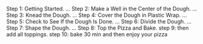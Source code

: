 Step 1: Getting Started. ...
Step 2: Make a Well in the Center of the Dough. ...
Step 3: Knead the Dough. ...
Step 4: Cover the Dough in Plastic Wrap. ...
Step 5: Check to See If the Dough Is Done. ...
Step 6: Divide the Dough. ...
Step 7: Shape the Dough. ...
Step 8: Top the Pizza and Bake.
step 9: then add all toppings.
step 10: bake 30 min and then enjoy your pizza
